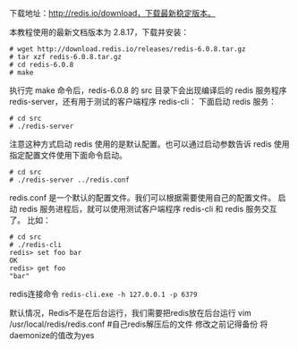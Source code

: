 下载地址：http://redis.io/download，下载最新稳定版本。

本教程使用的最新文档版本为 2.8.17，下载并安装：

```
# wget http://download.redis.io/releases/redis-6.0.8.tar.gz
# tar xzf redis-6.0.8.tar.gz
# cd redis-6.0.8
# make
```
执行完 make 命令后，redis-6.0.8 的 src 目录下会出现编译后的 redis 服务程序 redis-server，还有用于测试的客户端程序 redis-cli：
下面启动 redis 服务：
```
# cd src
# ./redis-server
```
注意这种方式启动 redis 使用的是默认配置。也可以通过启动参数告诉 redis 使用指定配置文件使用下面命令启动。

```
# cd src
# ./redis-server ../redis.conf
```
redis.conf 是一个默认的配置文件。我们可以根据需要使用自己的配置文件。
启动 redis 服务进程后，就可以使用测试客户端程序 redis-cli 和 redis 服务交互了。 比如：

```
# cd src
# ./redis-cli
redis> set foo bar
OK
redis> get foo
"bar"
```
redis连接命令
`redis-cli.exe -h 127.0.0.1 -p 6379`

默认情况，Redis不是在后台运行，我们需要把redis放在后台运行
vim /usr/local/redis/redis.conf  #自己redis解压后的文件 修改之前记得备份
将daemonize的值改为yes